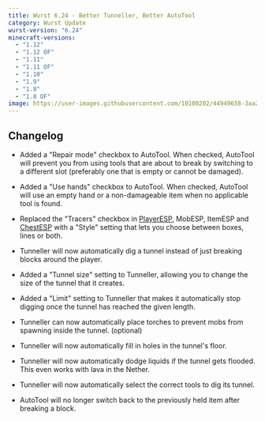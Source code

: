 ```yaml
---
title: Wurst 6.24 - Better Tunneller, Better AutoTool
category: Wurst Update
wurst-version: "6.24"
minecraft-versions:
  - "1.12"
  - "1.12 OF"
  - "1.11"
  - "1.11 OF"
  - "1.10"
  - "1.9"
  - "1.8"
  - "1.8 OF"
image: https://user-images.githubusercontent.com/10100202/44949658-3aa29280-ae36-11e8-9f10-b4c1d9fdfa37.jpg
---
```

## Changelog

- Added a "Repair mode" checkbox to AutoTool. When checked, AutoTool will prevent you from using tools that are about to break by switching to a different slot (preferably one that is empty or cannot be damaged).

- Added a "Use hands" checkbox to AutoTool. When checked, AutoTool will use an empty hand or a non-damageable item when no applicable tool is found.

- Replaced the "Tracers" checkbox in [PlayerESP](https://wiki.wurstclient.net/playeresp), MobESP, ItemESP and [ChestESP](https://wiki.wurstclient.net/chestesp) with a "Style" setting that lets you choose between boxes, lines or both.

- Tunneller will now automatically dig a tunnel instead of just breaking blocks around the player.

- Added a "Tunnel size" setting to Tunneller, allowing you to change the size of the tunnel that it creates.

- Added a "Limit" setting to Tunneller that makes it automatically stop digging once the tunnel has reached the given length.

- Tunneller can now automatically place torches to prevent mobs from spawning inside the tunnel. (optional)

- Tunneller will now automatically fill in holes in the tunnel's floor.

- Tunneller will now automatically dodge liquids if the tunnel gets flooded. This even works with lava in the Nether.

- Tunneller will now automatically select the correct tools to dig its tunnel.

- AutoTool will no longer switch back to the previously held item after breaking a block.
